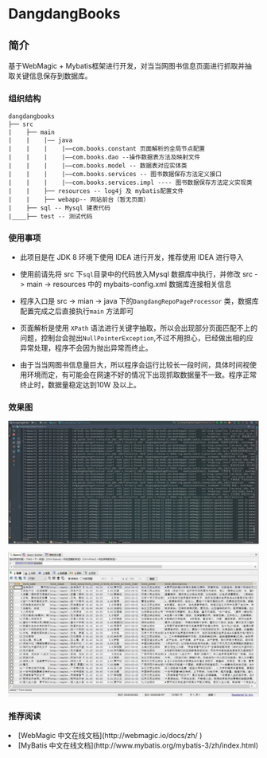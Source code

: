 # DangdangBooks
## 简介
基于WebMagic + Mybatis框架进行开发，对当当网图书信息页面进行抓取并抽取关键信息保存到数据库。

### 组织结构

	dangdangbooks 
	├── src
	|    ├── main 
	|    |    |—— java 
	|    | 	  |    |——com.books.constant 页面解析的全局节点配置
	|    |    |    |——com.books.dao --操作数据表方法及映射文件
	|    |    |    |——com.books.model -- 数据表对应实体类
	|    |    |    |——com.books.services -- 图书数据保存方法定义接口
	|    |    |    |——com.books.services.impl ---- 图书数据保存方法定义实现类
	|    |    ├── resources -- log4j 及 mybatis配置文件
	|    |    ├── webapp-- 网站前台（暂无页面）
	|    ├── sql -- Mysql 建表代码 
	|____├── test -- 测试代码
	
### 使用事项
>
 * 此项目是在 JDK 8 环境下使用 IDEA 进行开发，推荐使用 IDEA 进行导入<br/>
 * 使用前请先将 src 下<code>sql</code>目录中的代码放入Mysql 数据库中执行，并修改 src -> main -> resources 中的 mybaits-config.xml 数据库连接相关信息

  * 程序入口是 src -> mian -> java 下的<code>DangdangRepoPageProcessor</code> 类，数据库配置完成之后直接执行<code>main</code> 方法即可
 
 * 页面解析是使用 <code>XPath</code> 语法进行关键字抽取，所以会出现部分页面匹配不上的问题，控制台会抛出<code>NullPointerException</code>,不过不用担心，已经做出相的应异常处理，程序不会因为抛出异常而终止。
 
 * 由于当当网图书信息量巨大，所以程序会运行比较长一段时间，具体时间视使用环境而定，有可能会在网速不好的情况下出现抓取数据量不一致。程序正常终止时，数据量稳定达到10W 及以上。
 
### 效果图

![项目运行时日志输出界面](src/main/resources/img/loginfo.jpg)

![图书信息表数据查询](src/main/resources/img/bookdata.jpg)

### 推荐阅读

<li>[WebMagic 中文在线文档](http://webmagic.io/docs/zh/ )</li>
<li>[MyBatis 中文在线文档](http://www.mybatis.org/mybatis-3/zh/index.html)</li>
